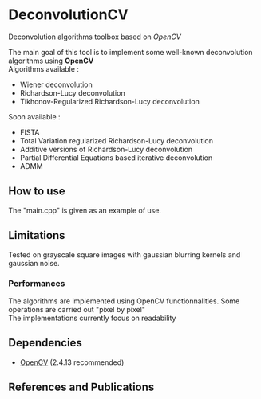 # DeconvolutionCV
Deconvolution algorithms toolbox based on *OpenCV*  

The main goal of this tool is to implement some well-known deconvolution algorithms using **OpenCV**  
Algorithms available :  
- Wiener deconvolution  
- Richardson-Lucy deconvolution
- Tikhonov-Regularized Richardson-Lucy deconvolution

Soon available :  
- FISTA
- Total Variation regularized Richardson-Lucy deconvolution
- Additive versions of Richardson-Lucy deconvolution
- Partial Differential Equations based iterative deconvolution
- ADMM

## How to use

The "main.cpp" is given as an example of use.

## Limitations
Tested on grayscale square images with gaussian blurring kernels and gaussian noise.

### Performances
The algorithms are implemented using OpenCV functionnalities. Some operations are carried out "pixel by pixel"  
The implementations currently focus on readability  

## Dependencies

- [OpenCV](http://opencv.org/) (2.4.13 recommended)

## References and Publications
